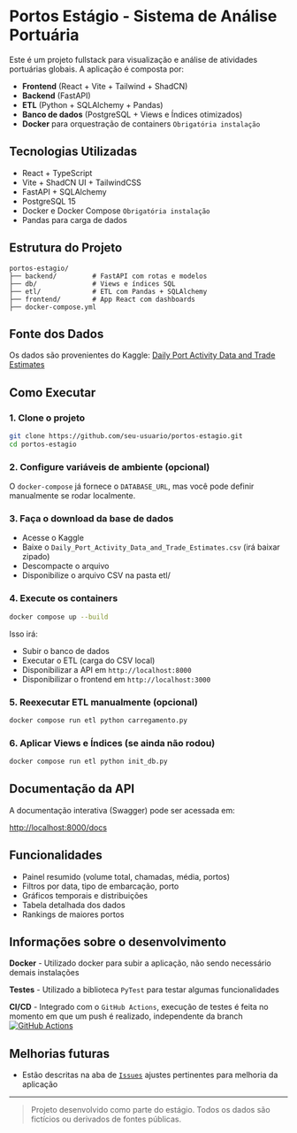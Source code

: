 # Portos Estágio - Sistema de Análise Portuária

Este é um projeto fullstack para visualização e análise de atividades portuárias globais. A aplicação é composta por:

- **Frontend** (React + Vite + Tailwind + ShadCN)
- **Backend** (FastAPI)
- **ETL** (Python + SQLAlchemy + Pandas)
- **Banco de dados** (PostgreSQL + Views e Índices otimizados)
- **Docker** para orquestração de containers `Obrigatória instalação`

## Tecnologias Utilizadas

- React + TypeScript
- Vite + ShadCN UI + TailwindCSS
- FastAPI + SQLAlchemy
- PostgreSQL 15
- Docker e Docker Compose `Obrigatória instalação`
- Pandas para carga de dados

## Estrutura do Projeto

```
portos-estagio/
├── backend/         # FastAPI com rotas e modelos
├── db/              # Views e índices SQL
├── etl/             # ETL com Pandas + SQLAlchemy
├── frontend/        # App React com dashboards
├── docker-compose.yml
```
## Fonte dos Dados

Os dados são provenientes do Kaggle:
[Daily Port Activity Data and Trade Estimates](https://www.kaggle.com/datasets/arunvithyasegar/daily-port-activity-data-and-trade-estimates/data)

## Como Executar

### 1. Clone o projeto
```bash
git clone https://github.com/seu-usuario/portos-estagio.git
cd portos-estagio
```

### 2. Configure variáveis de ambiente (opcional)
O `docker-compose` já fornece o `DATABASE_URL`, mas você pode definir manualmente se rodar localmente.

### 3. Faça o download da base de dados

- Acesse o Kaggle
- Baixe o `Daily_Port_Activity_Data_and_Trade_Estimates.csv` (irá baixar zipado)
- Descompacte o arquivo
- Disponibilize o arquivo CSV na pasta etl/

### 4. Execute os containers
```bash
docker compose up --build
```

Isso irá:
- Subir o banco de dados
- Executar o ETL (carga do CSV local)
- Disponibilizar a API em `http://localhost:8000`
- Disponibilizar o frontend em `http://localhost:3000`

### 5. Reexecutar ETL manualmente (opcional)
```bash
docker compose run etl python carregamento.py
```

### 6. Aplicar Views e Índices (se ainda não rodou)
```bash
docker compose run etl python init_db.py
```

## Documentação da API

A documentação interativa (Swagger) pode ser acessada em:

[http://localhost:8000/docs](http://localhost:8000/docs)

## Funcionalidades
- Painel resumido (volume total, chamadas, média, portos)
- Filtros por data, tipo de embarcação, porto
- Gráficos temporais e distribuições
- Tabela detalhada dos dados
- Rankings de maiores portos

## Informações sobre o desenvolvimento
**Docker** - Utilizado docker para subir a aplicação, não sendo necessário demais instalações

**Testes** - Utilizado a biblioteca `PyTest` para testar algumas funcionalidades

**CI/CD** - Integrado com o `GitHub Actions`, execução de testes é feita no momento em que um push é realizado, independente da branch [![GitHub Actions](https://github.com/CharlesClezar/portos-estagio/actions/workflows/github-actions-demo.yml/badge.svg?branch=master)](https://github.com/CharlesClezar/CharlesClezar-Turma2-Trabalho1/actions)

## Melhorias futuras
 - Estão descritas na aba de [`Issues`](https://github.com/CharlesClezar/portos-estagio/issues) ajustes pertinentes para melhoria da aplicação 

---

> Projeto desenvolvido como parte do estágio. Todos os dados são fictícios ou derivados de fontes públicas.

